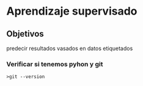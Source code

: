 # Aprendizaje supervisado
## **Objetivos**
predecir resultados vasados en datos etiquetados
### Verificar si tenemos pyhon y git
```
>git --version
```
